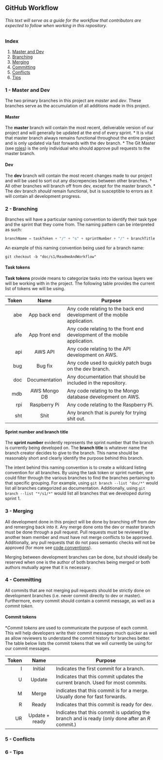 ## GitHub Workflow
###### This text will serve as a guide for the workflow that contributors are expected to follow when working in this repository.

### Index
1) [Master and Dev](#1---master-and-dev)
2) [Branching](#2---branching)
3) [Merging](#3---merging)
4) [Committing](#4---committing)
5) [Conflicts](#5---conflicts)
6) [Tips](#6---tips)

### 1 - Master and Dev
The two primary branches in this project are *master* and *dev*. These branches serve as the accumulation of all additions made in this project.

#### Master
The **master** branch will contain the most recent, deliverable version of our project and will generally be updated at the end of every sprint.
    * It is vital that master branch always remains functional throughout the entire project and is only updated via fast forwards with the dev branch.
    * The Git Master (see [roles](/Roles.md)) is the only individual who should approve pull requests to the master branch.

#### Dev
The **dev** branch will contain the most recent changes made to our project and will be used to sort out any discrepencies between other branches. 
    * All other branches will branch off from dev, except for the master branch.
    * The dev branch *should* remain functional, but is susceptible to errors as it will contain all development progress.

### 2 - Branching
Branches will have a particular naming convention to identify their task type and the sprint that they come from. The naming pattern can be interpreted as such:
```python
branchName = taskToken + "/" + "s" + sprintNumber + "/" + branchTitle
```
An example of this naming convention being used for a branch name:
```
git checkout -b "doc/s1/ReadmeAndWorkflow"
```

#### Task tokens
**Task tokens** provide means to categorize tasks into the various layers we will be working with in the project. 
The following table provides the current list of tokens we will be using.

| Token     | Name               | Purpose                                                                                                  |
| --------: | :--------------:  | -----------------------------------------------------------------------------  |
| abe        | App back end     | Any code relating to the back end development of the mobile application. |
| afe         | App front end    | Any code relating to the front end development of the mobile application. |
| api         | AWS API            | Any code relating to the API development on AWS.                                  |
| bug        | Bug fix               | Any code used to quickly patch bugs on the dev branch.                          |
| doc        | Documentation  | Any documentation that should be included in the repository.                   |
| mdb       | AWS Mongo DB | Any code relating to the Mongo database development on AWS.              |
| rpi          | Raspberry Pi      | Any code relating to the Raspberry Pi.                                                      |
| sht         | Shit                   | Any branch that is purely for trying shit out.                                             |

#### Sprint number and branch title
The **sprint number** evidently represents the sprint number that the branch is currently being developed on.
The **branch title** is whatever name the branch creator decides to give to the branch. This name should be reasonably short and clearly identify the purpose behind this branch.

The intent behind this naming convention is to create a wildcard listing convention for all branches. 
By using the task token or sprint number, one could filter through the various branches to find the branches pertaining to that specific grouping.
For example, using `git branch --list "doc/*"` would list all branches categorized as documentation. Additionally, using `git branch --list "*/s1/*"` would list all branches that we developed during sprint 1.

### 3 - Merging
All development done in this project will be done by branching off from dev and remerging back into it. Any merge done onto the dev or master branch must be done through a pull request.
Pull requests must be reviewed by another team member and must have not merge conflicts to be approved. Additionally, any pull requests that do not pass semantic checks will not be approved (for more see [code conventions]()).

Merging between development branches can be done, but should ideally be reserved when one is the author of both branches being merged or both authors mutually agree that it is necessary.

### 4 - Committing
All commits that are not merging pull requests should be strictly done on development branches (i.e. never commit directly to dev or master). Furthermore, every commit should contain a commit message, as well as a *commit token*.

#### Commit tokens
**Commit tokens* are used to communicate the purpose of each commit. This will help developers write their commit messages much quicker as well as allow reviewers to understand the commit history for branches better.
The table below lists the commit tokens that we will currently be using for our commit messages.

| Token     | Name                | Purpose                                                                                                                                   |
| --------: | :---------------: | -----------------------------------------------------------------------------------------------------  |
| I             | Initial                 | Indicates the first commit for a branch.                                                                                      |
| U            | Update              | Indicates that this commit updates the current branch. Used for most commits.                         |
| M           | Merge                | indicates that this commit is for a merge. Usually done for fast forwards.                                    |
| R            | Ready               | Indicates that this commit is ready for dev.                                                                                |
| UR          | Update + ready | Indicates that this commit is updating the branch and is ready (only done after an *R* commit.) |

### 5 - Conflicts

### 6 - Tips